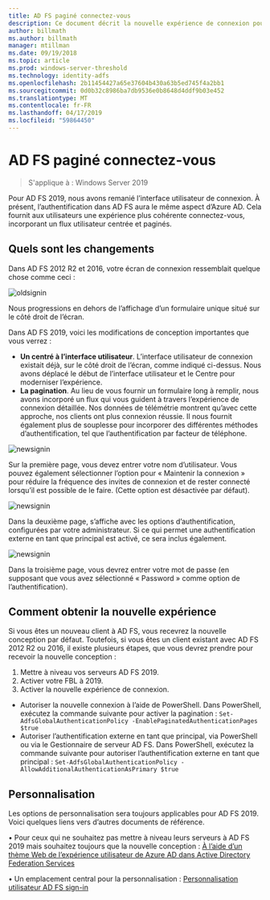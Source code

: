 ```yaml
---
title: AD FS paginé connectez-vous
description: Ce document décrit la nouvelle expérience de connexion pour AD FS 2019.
author: billmath
ms.author: billmath
manager: mtillman
ms.date: 09/19/2018
ms.topic: article
ms.prod: windows-server-threshold
ms.technology: identity-adfs
ms.openlocfilehash: 2b11454427a65e37604b430a63b5ed745f4a2bb1
ms.sourcegitcommit: 0d0b32c8986ba7db9536e0b8648d4ddf9b03e452
ms.translationtype: MT
ms.contentlocale: fr-FR
ms.lasthandoff: 04/17/2019
ms.locfileid: "59864450"
---
```

# <a name="ad-fs-paginated-sign-in"></a>AD FS paginé connectez-vous

>S'applique à : Windows Server 2019

Pour AD FS 2019, nous avons remanié l’interface utilisateur de connexion.  À présent, l’authentification dans AD FS aura le même aspect d’Azure AD.  Cela fournit aux utilisateurs une expérience plus cohérente connectez-vous, incorporant un flux utilisateur centrée et paginés. 

## <a name="whats-changing"></a>Quels sont les changements
Dans AD FS 2012 R2 et 2016, votre écran de connexion ressemblait quelque chose comme ceci :

![oldsignin](media/AD-FS-paginated-sign-in/signin1.png)

Nous progressions en dehors de l’affichage d’un formulaire unique situé sur le côté droit de l’écran.

Dans AD FS 2019, voici les modifications de conception importantes que vous verrez :


- **Un centré à l’interface utilisateur**. L’interface utilisateur de connexion existait déjà, sur le côté droit de l’écran, comme indiqué ci-dessus. Nous avons déplacé le début de l’interface utilisateur et le Centre pour moderniser l’expérience.
- **La pagination**. Au lieu de vous fournir un formulaire long à remplir, nous avons incorporé un flux qui vous guident à travers l’expérience de connexion détaillée. Nos données de télémétrie montrent qu’avec cette approche, nos clients ont plus connexion réussie. Il nous fournit également plus de souplesse pour incorporer des différentes méthodes d’authentification, tel que l’authentification par facteur de téléphone. 

![newsignin](media/AD-FS-paginated-sign-in/signin2.png)

Sur la première page, vous devez entrer votre nom d’utilisateur. Vous pouvez également sélectionner l’option pour « Maintenir la connexion » pour réduire la fréquence des invites de connexion et de rester connecté lorsqu’il est possible de le faire. (Cette option est désactivée par défaut).

![newsignin](media/AD-FS-paginated-sign-in/signin3.png)

Dans la deuxième page, s’affiche avec les options d’authentification, configurées par votre administrateur. Si ce qui permet une authentification externe en tant que principal est activé, ce sera inclus également.

![newsignin](media/AD-FS-paginated-sign-in/signin4.png)

Dans la troisième page, vous devrez entrer votre mot de passe (en supposant que vous avez sélectionné « Password » comme option de l’authentification). 

## <a name="how-to-get-the-new-experience"></a>Comment obtenir la nouvelle expérience
Si vous êtes un nouveau client à AD FS, vous recevrez la nouvelle conception par défaut. Toutefois, si vous êtes un client existant avec AD FS 2012 R2 ou 2016, il existe plusieurs étapes, que vous devrez prendre pour recevoir la nouvelle conception : 

1. Mettre à niveau vos serveurs AD FS 2019. 
2.  Activer votre FBL à 2019.
3.  Activer la nouvelle expérience de connexion.
- Autoriser la nouvelle connexion à l’aide de PowerShell. Dans PowerShell, exécutez la commande suivante pour activer la pagination : ``Set-AdfsGlobalAuthenticationPolicy -EnablePaginatedAuthenticationPages $true``
- Autoriser l’authentification externe en tant que principal, via PowerShell ou via le Gestionnaire de serveur AD FS. Dans PowerShell, exécutez la commande suivante pour autoriser l’authentification externe en tant que principal : ``Set-AdfsGlobalAuthenticationPolicy -AllowAdditionalAuthenticationAsPrimary $true``

## <a name="customization"></a>Personnalisation
Les options de personnalisation sera toujours applicables pour AD FS 2019. Voici quelques liens vers d’autres documents de référence. 

• Pour ceux qui ne souhaitez pas mettre à niveau leurs serveurs à AD FS 2019 mais souhaitez toujours que la nouvelle conception : [À l’aide d’un thème Web de l’expérience utilisateur de Azure AD dans Active Directory Federation Services](azure-ux-web-theme-in-ad-fs.md)

• Un emplacement central pour la personnalisation : [Personnalisation utilisateur AD FS sign-in](ad-fs-user-sign-in-customization.md)
